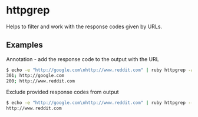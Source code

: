 httpgrep
========

Helps to filter and work with the response codes given by URLs.

Examples
--------

Annotation - add the response code to the output with the URL

```bash
$ echo -e "http://google.com\nhttp://www.reddit.com" | ruby httpgrep -a
301; http://google.com
200; http://www.reddit.com
```

Exclude provided response codes from output

```bash
$ echo -e "http://google.com\nhttp://www.reddit.com" | ruby httpgrep --exclude 301
http://www.reddit.com
```